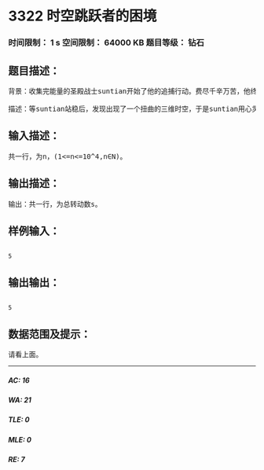 # 3322 时空跳跃者的困境   
### 时间限制： 1 s     空间限制： 64000 KB     题目等级： 钻石  
## 题目描述：  

<pre>
背景：收集完能量的圣殿战士suntian开始了他的追捕行动。费尽千辛万苦，他终于看到了飞翔的影子，于是他加快了速度冲向飞翔。在两人只差0.01mm的时候，飞翔突然手一挥，在suntian眼前就出现了一个黑洞。suntian掉入其中……
 
描述：等suntian站稳后，发现出现了一个扭曲的三维时空，于是suntian用心灵波动在0.00000000001ms内找到了这个时空的奇点(就是出口)。他发现奇点是闭合的，然而这个奇点的旁边竟然有一个开关(飞翔的失误？！)，而且是手摇转动的！suntian来到开关前，发现在开关的把手上有一些文字：“To open this point,turn "s" times.If turn the wrong times,this point will disappear.”但是这个s又是多少呢？于是suntian开始在开关附近寻找。终于，suntian发现了一块大石板，上面刻着：s可由一系列二项式系数（二项式的展开是按照二项式的标准展开方式展开的）组成的三角形数阵推得。这个三角形数阵的第k行就是(a+b)^(k-1)的展开式的二项式系数(k从1开始)。s=第n行的第一个数+第n-1行的第二个数+第n-2行的第三个数+...(直到要加的某一个数已经不属于这个三角形)。那么，suntian到底要转动多少下呢？
</pre>
  
  
## 输入描述：  

<pre>
共一行，为n，(1<=n<=10^4,n∈N)。
</pre>
  
  
## 输出描述：  

<pre>
输出：共一行，为总转动数s。
</pre>
  
  
## 样例输入：  

<pre><code>
5
</code></pre>
  
  
## 输出输出：  

<pre><code>
5
</code></pre>
  
  
## 数据范围及提示：  

<pre>
请看上面。
</pre>
  
  
***  

##### AC: 16  
##### WA: 21  
##### TLE: 0  
##### MLE: 0  
##### RE: 7  
